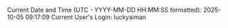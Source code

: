 Current Date and Time (UTC - YYYY-MM-DD HH:MM:SS formatted): 2025-10-05 09:17:09
Current User's Login: luckyaiman
